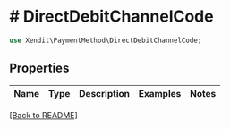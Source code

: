 # # DirectDebitChannelCode


```php
use Xendit\PaymentMethod\DirectDebitChannelCode;
```

## Properties

Name | Type | Description | Examples | Notes
------------ | ------------- | ------------- | ------------- | ------------- 

[[Back to README]](../../README.md)
